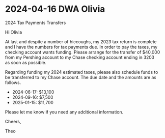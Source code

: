 # 2024-04-16 DWA Olivia

2024 Tax Payments Transfers

Hi Olivia

At last and despite a number of hiccoughs, my 2023 tax return is complete and I have the numbers for tax payments due. In order to pay the taxes, my checking account wants funding. Please arrange for the transfer of $40,000 from my Pershing account to my Chase checking account ending in 3203 as soon as possible.

Regarding funding my 2024 estimated taxes, please also schedule funds to be transferred to my Chase account. The due date and the amounts are as follows.

* 2024-06-17: $13,100
* 2024-09-16: $7,500
* 2025-01-15: $11,700

Please let me know if you need any additional information.

Cheers,

Theo




